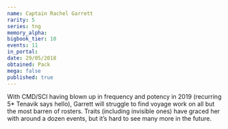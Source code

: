 ```yaml
---
name: Captain Rachel Garrett
rarity: 5
series: tng
memory_alpha:
bigbook_tier: 10
events: 11
in_portal:
date: 29/05/2018
obtained: Pack
mega: false
published: true
---
```


With CMD/SCI having blown up in frequency and potency in 2019 (recurring 5* Tenavik says hello), Garrett will struggle to find voyage work on all but the most barren of rosters. Traits (including invisible ones) have graced her with around a dozen events, but it’s hard to see many more in the future.
